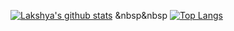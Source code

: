 [![Lakshya's github stats](https://github-readme-stats.vercel.app/api?username=kumarlakshya24)](https://github.com/kumarlakshya24/hexo)
&nbsp&nbsp
[![Top Langs](https://github-readme-stats.vercel.app/api/top-langs/?username=kumarlakshya24&langs_count=3)](https://github.com/kumarlakshya24/hexo)
